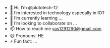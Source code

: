 - 👋 Hi, I’m @plutotech-12
- 👀 I’m interested in technology especally in IOT
- 🌱 I’m currently learning ...
- 💞️ I’m looking to collaborate on ...
- 📫 How to reach me yas1291290@gmail.com
- 😄 Pronouns: HE
- ⚡ Fun fact: ...

<!---
plutotech-12/plutotech-12 is a ✨ special ✨ repository because its `README.md` (this file) appears on your GitHub profile.
You can click the Preview link to take a look at your changes.
--->
